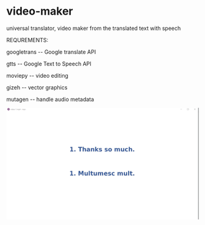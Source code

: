 # video-maker
universal translator, video maker from the translated text with speech

REQUREMENTS:

googletrans -- Google translate API

gtts -- Google Text to Speech API

moviepy -- video editing

gizeh -- vector graphics

mutagen -- handle audio metadata

![alt text](https://github.com/emanuel-mazilu/video-maker/blob/master/screenshoot.png)

